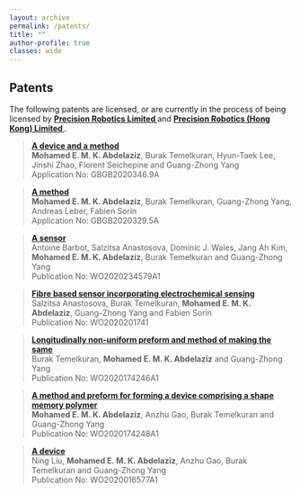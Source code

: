 ```yaml
---
layout: archive
permalink: /patents/
title: ""
author-profile: true
classes: wide
---
```


## Patents

The following patents are licensed, or are currently in the process of being licensed by <a href="http://www.pruk.ltd"><strong>Precision Robotics Limited </strong></a> and  <a href="https://surgicalrobot.com.hk/"> <strong>Precision Robotics (Hong Kong) Limited </strong> </a>.

<blockquote>
<p>
<a href="https://patents.google.com/patent/GB202020346D0/en?q=(Ip2ipo+Innovations+Ltd)&oq=(Ip2ipo+Innovations+Ltd)+&sort=new&page=5"><strong>A device and a method </strong></a> <br />
  <strong>Mohamed E. M. K. Abdelaziz</strong>, Burak Temelkuran, Hyun-Taek Lee, Jinshi Zhao, Florent Seichepine and Guang-Zhong Yang <br />
  Application No: GBGB2020346.9A </p>
</blockquote>

<blockquote>
<p>
<a href="https://patents.google.com/patent/GB202020329D0/en?q=(Ip2ipo+Innovations+Ltd)&oq=(Ip2ipo+Innovations+Ltd)+&sort=new&page=5"><strong>A method </strong></a> <br />
  <strong>Mohamed E. M. K. Abdelaziz</strong>, Burak Temelkuran, Guang-Zhong Yang, Andreas Leber, Fabien Sorin <br />
  Application No: GBGB2020329.5A </p>
</blockquote>

<blockquote>
<p>
<a href="https://worldwide.espacenet.com/patent/search/family/067385390/publication/WO2020234579A1?q=WO2020234579A1"><strong>A sensor </strong></a> <br />
  Antoine Barbot, Salzitsa Anastosova, Dominic J. Wales, Jang Ah Kim, <strong>Mohamed E. M. K. Abdelaziz</strong>, Burak Temelkuran and Guang-Zhong Yang <br />
Publication No: WO2020234579A1 </p>
</blockquote>

<blockquote>
<p>
<a href="https://worldwide.espacenet.com/patent/search/family/066442930/publication/WO2020201741A1?q=WO2020201741A1"><strong>Fibre based sensor incorporating electrochemical sensing </strong></a> <br />
Salzitsa Anastosova, Burak Temelkuran, <strong>Mohamed E. M. K. Abdelaziz</strong>, Guang-Zhong Yang and Fabien Sorin <br />
Publication No: WO2020201741 </p>
</blockquote>

<blockquote>
<p>
<a href="https://worldwide.espacenet.com/patent/search/family/066377366/publication/WO2020174246A1?q=WO2020174246A1"><strong>Longitudinally non-uniform preform and method of making the same </strong></a> <br />
Burak Temelkuran, <strong>Mohamed E. M. K. Abdelaziz</strong> and Guang-Zhong Yang<br />
Publication No: WO2020174246A1 </p>
</blockquote>

<blockquote>
<p>
<a href="https://worldwide.espacenet.com/patent/search/family/066377358/publication/WO2020174248A1?q=WO2020174248A1"><strong>A method and preform for forming a device comprising a shape memory polymer </strong></a> <br />
<strong>Mohamed E. M. K. Abdelaziz</strong>, Anzhu Gao, Burak Temelkuran and Guang-Zhong Yang<br />
Publication No: WO2020174248A1 </p>
</blockquote>

<blockquote>
<p>
<a href="https://worldwide.espacenet.com/patent/search/family/063364501/publication/WO2020016577A1?q=WO2020016577A1"><strong>A device </strong></a> <br />
Ning Liu, <strong>Mohamed E. M. K. Abdelaziz</strong>, Anzhu Gao, Burak Temelkuran and Guang-Zhong Yang<br />
Publication No: WO2020016577A1 </p>
</blockquote>
